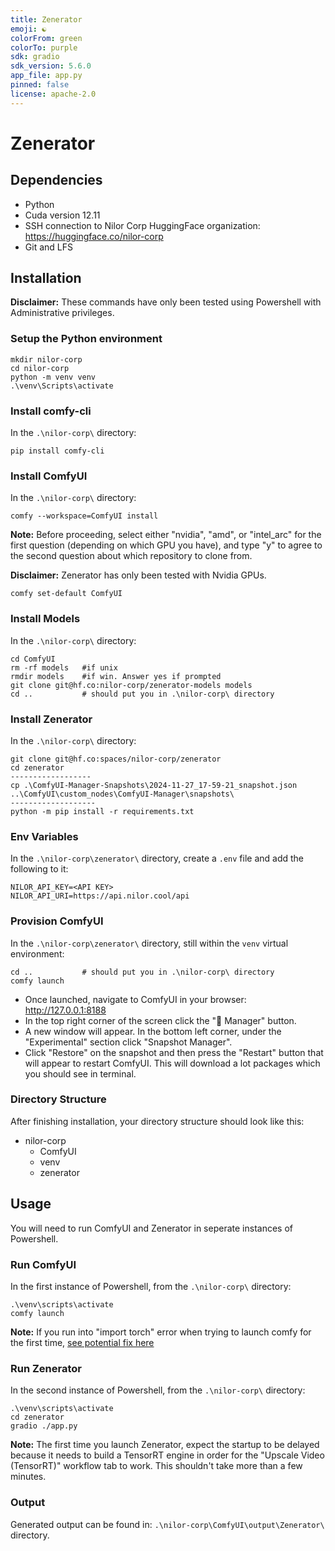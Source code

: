 ```yaml
---
title: Zenerator 
emoji: ☯️
colorFrom: green
colorTo: purple
sdk: gradio
sdk_version: 5.6.0
app_file: app.py
pinned: false
license: apache-2.0
---
```


# Zenerator

## Dependencies
- Python
- Cuda version 12.11
- SSH connection to Nilor Corp HuggingFace organization: https://huggingface.co/nilor-corp
- Git and LFS

## Installation
**Disclaimer:** These commands have only been tested using Powershell with Administrative privileges.

### Setup the Python environment
```
mkdir nilor-corp
cd nilor-corp
python -m venv venv
.\venv\Scripts\activate
```

### Install comfy-cli
In the `.\nilor-corp\` directory:
```
pip install comfy-cli
```

### Install ComfyUI
In the `.\nilor-corp\` directory:
```
comfy --workspace=ComfyUI install
```
**Note:** Before proceeding, select either "nvidia", "amd", or "intel_arc" for the first question (depending on which GPU you have), and type "y" to agree to the second question about which repository to clone from.

**Disclaimer:** Zenerator has only been tested with Nvidia GPUs.
```
comfy set-default ComfyUI
```

### Install Models
In the `.\nilor-corp\` directory:
```
cd ComfyUI
rm -rf models   #if unix
rmdir models    #if win. Answer yes if prompted
git clone git@hf.co:nilor-corp/zenerator-models models
cd ..           # should put you in .\nilor-corp\ directory
```

### Install Zenerator
In the `.\nilor-corp\` directory:
```
git clone git@hf.co:spaces/nilor-corp/zenerator
cd zenerator
------------------
cp .\ComfyUI-Manager-Snapshots\2024-11-27_17-59-21_snapshot.json ..\ComfyUI\custom_nodes\ComfyUI-Manager\snapshots\
-------------------
python -m pip install -r requirements.txt
```

### Env Variables
In the `.\nilor-corp\zenerator\` directory, create a `.env` file and add the following to it:
``` 
NILOR_API_KEY=<API KEY>
NILOR_API_URI=https://api.nilor.cool/api
```

### Provision ComfyUI
In the `.\nilor-corp\zenerator\` directory, still within the `venv` virtual environment:
```
cd ..           # should put you in .\nilor-corp\ directory
comfy launch
```
- Once launched, navigate to ComfyUI in your browser: http://127.0.0.1:8188
- In the top right corner of the screen click the "🧩 Manager" button.
- A new window will appear. In the bottom left corner, under the "Experimental" section click "Snapshot Manager".
- Click "Restore" on the snapshot and then press the "Restart" button that will appear to restart ComfyUI. This will download a lot packages which you should see in terminal.

### Directory Structure
After finishing installation, your directory structure should look like this:
- nilor-corp
    - ComfyUI
    - venv
    - zenerator

## Usage
You will need to run ComfyUI and Zenerator in seperate instances of Powershell.

### Run ComfyUI
In the first instance of Powershell, from the `.\nilor-corp\` directory:
```
.\venv\scripts\activate
comfy launch
```

**Note:** If you run into "import torch" error when trying to launch comfy for the first time, [see potential fix here](https://github.com/Comfy-Org/comfy-cli/issues/150) 

### Run Zenerator
In the second instance of Powershell, from the `.\nilor-corp\` directory:
```
.\venv\scripts\activate
cd zenerator
gradio ./app.py
```

**Note:** The first time you launch Zenerator, expect the startup to be delayed because it needs to build a TensorRT engine in order for the "Upscale Video (TensorRT)" workflow tab to work. This shouldn't take more than a few minutes.

### Output
Generated output can be found in: `.\nilor-corp\ComfyUI\output\Zenerator\` directory.
